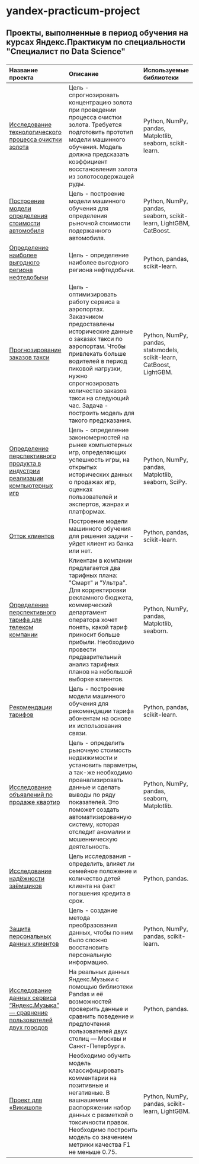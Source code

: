 # yandex-practicum-project
## Проекты, выполненные в период обучения на курсах Яндекс.Практикум по специальности "Специалист по Data Science" 
### 
| Название проекта | Описание | Используемые библиотеки | 
| :---------------------- | :---------------------- | :---------------------- |
| [Исследование технологического процесса очистки золота](https://github.com/LapshinaElena/yandex-practicum-project/blob/main/Gold/9_gold.ipynb) | Цель - спрогнозировать концентрацию золота при проведении процесса очистки золота. Требуется подготовить прототип модели машинного обучения. Модель должна предсказать коэффициент восстановления золота из золотосодержащей руды.| Python, NumPy, pandas, Matplotlib, seaborn, scikit-learn. |
| [Построение модели определения стоимости автомобиля](https://github.com/LapshinaElena/yandex-practicum-project/blob/main/CarPrice/11_car_price.ipynb) | Цель - построение модели машинного обучения для определения рыночной стоимости подержанного автомобиля. | Python, NumPy, pandas, seaborn, scikit-learn, LightGBM,  CatBoost. |
| [Определение наиболее выгодного региона нефтедобычи](https://github.com/LapshinaElena/yandex-practicum-project/blob/main/Oil/8_oil.ipynb) | Цель - определение наиболее выгодного региона нефтедобычи.| Python, pandas, scikit-learn.|
| [Прогнозирование заказов такси](https://github.com/LapshinaElena/yandex-practicum-project/blob/main/Taxi/12_taxi.ipynb) | Цель - оптимизировать работу сервиса в аэропортах. Заказчиком предоставлены исторические данные о заказах такси по аэропортам. Чтобы привлекать больше водителей в период пиковой нагрузки, нужно спрогнозировать количество заказов такси на следующий час. Задача - построить модель для такого предсказания.| Python, NumPy, pandas, statsmodels, scikit-learn, CatBoost, LightGBM.|
| [Определение перспективного продукта в индустрии реализации компьютерных игр](https://github.com/LapshinaElena/yandex-practicum-project/blob/main/Games/5_games.ipynb) | Цель - определение закономерностей на рынке компьютерных игр, определяющих успешность игры, на открытых исторических данных о продажах игр, оценках пользователей и экспертов, жанрах и платформах.| Python, NumPy, pandas, Matplotlib, seaborn, SciPy.|
| [Отток клиентов](https://github.com/LapshinaElena/yandex-practicum-project/blob/main/BetaBank/7_beta_bank.ipynb) | Построение модели машинного обучения для решения задачи - уйдет клиент из банка или нет.| Python, pandas, scikit-learn.|
| [Определение перспективного тарифа для телеком компании](https://github.com/LapshinaElena/yandex-practicum-project/blob/main/TeleTarif/4_tele_tarif.ipynb) | Клиентам в компании предлагается два тарифных плана: "Смарт" и "Ультра". Для корректировки рекламного бюджета, коммерческий департамент оператора хочет понять, какой тариф приносит больше прибыли. Необходимо провести предварительный анализ тарифных планов на небольшой выборке клиентов.| Python, NumPy, pandas, Matplotlib, seaborn.|
| [Рекомендации тарифов](https://github.com/LapshinaElena/yandex-practicum-project/blob/main/TarifModel/6_tarif_model.ipynb) | Цель - построение модели машинного обучения для рекомендации тарифа абонентам на основе их использования связи.| Python,  pandas, scikit-learn.|
| [Исследование объявлений по продаже квартир](https://github.com/LapshinaElena/yandex-practicum-project/blob/main/RealEstate/3_real_estate.ipynb) | Цель - определить рыночную стоимость недвижимости и установить параметры, а так-же необходимо проанализировать данные и сделать выводы по ряду показателей. Это поможет создать автоматизированную систему, которая отследит аномалии и мошенническую деятельность.| Python, NumPy, pandas, seaborn, Matplotlib.|
| [Исследование надёжности заёмщиков](https://github.com/LapshinaElena/yandex-practicum-project/blob/main/BorrowersReability/2_borrowers%20reliability.ipynb) | Цель исследования - определить, влияет ли семейное положение и количество детей клиента на факт погашения кредита в срок.| Python, pandas.|
| [Защита персональных данных клиентов](https://github.com/LapshinaElena/yandex-practicum-project/blob/main/ClientData/10_client_data.ipynb) | Цель - создание метода преобразования данных, чтобы по ним было сложно восстановить персональную информацию.| Python, NumPy, pandas, scikit-learn.|
| [Исследование данных сервиса “Яндекс.Музыка” — сравнение пользователей двух городов](https://github.com/LapshinaElena/yandex-practicum-project/blob/main/YandexMusic/1_yandex_music.ipynb) | На реальных данных Яндекс.Музыки c помощью библиотеки Pandas и её возможностей проверить данные и сравнить поведение и предпочтения пользователей двух столиц — Москвы и Санкт-Петербурга.| Python, pandas.|
| [Проект для «Викишоп»](https://github.com/LapshinaElena/yandex-practicum-project/blob/main/Bert/13_vikishop_bert.ipynb) | Необходимо обучить модель классифицировать комментарии на позитивные и негативные. В вашнашемем распоряжении набор данных с разметкой о токсичности правок. Необходимо построить модель со значением метрики качества F1 не меньше 0.75.| Python, NumPy, pandas, scikit-learn, LightGBM.|

